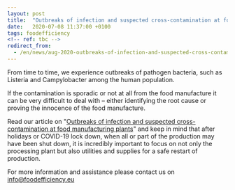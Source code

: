 ```yaml
---
layout: post
title:  "Outbreaks of infection and suspected cross-contamination at food manufacturing plants"
date:   2020-07-08 11:37:00 +0100
tags: foodefficiency
<!-- ref: tbc -->
redirect_from:
  - /en/news/aug-2020-outbreaks-of-infection-and-suspected-cross-contamination-at-food-manufacturing-plants
---
```


From time to time, we experience outbreaks of pathogen bacteria, such as Listeria and Campylobacter among the human population. 

If the contamination is sporadic or not at all from the food manufacture it can be very difficult to deal with – either identifying the root cause or proving the innocence of the food manufacture. 

Read our article on "[Outbreaks of infection and suspected cross-contamination at food manufacturing plants][1]" and keep in mind that after holidays or COVID-19 lock down, when all or part of the production may have been shut down, it is incredibly important to focus on not only the processing plant but also utilities and supplies for a safe restart of production.

For more information and assistance please contact us on [info@foodefficiency.eu](mailto:info@foodefficiency.eu)

[1]: http://www.foodefficiency.dk/system/resources/W1siZiIsIjIwMjAvMDgvMDYvMTMvMjkvMjkvNTkxL091dGJyZWFrc19vZl9pbmZlY3Rpb25fYW5kX3N1c3BlY3RlZF9jcm9zcy5wZGYiXV0/Outbreaks%20of%20infection%20and%20suspected%20cross.pdf "Outbreaks Of Infection And Suspected Cross"
